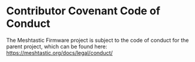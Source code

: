 # Contributor Covenant Code of Conduct

The Meshtastic Firmware project is subject to the code of conduct for the parent project, which can be found here:
https://meshtastic.org/docs/legal/conduct/
